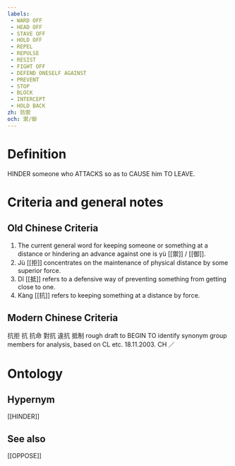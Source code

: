 ```yaml
---
labels: 
 - WARD OFF
 - HEAD OFF
 - STAVE OFF
 - HOLD OFF
 - REPEL
 - REPULSE
 - RESIST
 - FIGHT OFF
 - DEFEND ONESELF AGAINST
 - PREVENT
 - STOP
 - BLOCK
 - INTERCEPT
 - HOLD BACK
zh: 防禦
och: 禦/御
---
```


# Definition
HINDER someone who ATTACKS so as to CAUSE him TO LEAVE.
# Criteria and general notes
## Old Chinese Criteria
1. The current general word for keeping someone or something at a distance or hindering an advance against one is yù [[禦]] / [[御]].
2. Jù [[拒]] concentrates on the maintenance of physical distance by some superior force.
3. Dǐ [[抵]] refers to a defensive way of preventing something from getting close to one.
4. Kàng [[抗]] refers to keeping something at a distance by force.
## Modern Chinese Criteria
抗拒
抗
抗命
對抗
違抗
抵制
rough draft to BEGIN TO identify synonym group members for analysis, based on CL etc. 18.11.2003. CH ／
# Ontology

## Hypernym
[[HINDER]]
## See also
[[OPPOSE]]